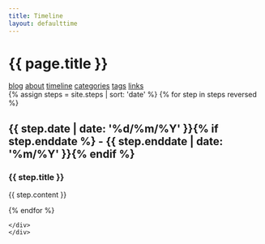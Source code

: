 ```yaml
---
title: Timeline
layout: defaulttime
---
```


<div class="container row">
    <h1 class="cv-title"><span a class="black white-text" href="{{ site.url }}/">
    {{ page.title }} </span></h1>
    <nav>
        <span><a title="home page" class="" href="{{ site.url }}/posts">blog</a></span>
        <span><a title="about" class="" href="{{ site.url }}/about/">about</a></span>
        <span><a title="timeline" class="" href="{{ site.url }}/vitae/">timeline</a></span>
        <span><a title="categories" class="" href="{{ site.url }}/categories/">categories</a></span>
        <span><a title="tags" class="" href="{{ site.url }}/tags/">tags</a></span>
        <span><a title="links" class="" href="{{ site.url }}/links/">links</a></span>
    </nav>
    {% assign steps = site.steps | sort: 'date' %}
    {% for step in steps reversed %}
    <div class="item">
        <i class="vertical-line"></i>
        <h2 class="item-date">{{ step.date | date: '%d/%m/%Y' }}{% if step.enddate %} - {{ step.enddate | date: '%m/%Y' }}{% endif %}</h2>
        <div class="card-panel">
            <h3 class="card-title">
                {{ step.title }}
            </h3>
            <p>
                {{ step.content }}
            </p>
        </div>
    </div>
    {% endfor %}
    <div class="last-item">
        <i class="vertical-line"></i>

    </div>
    </div>
